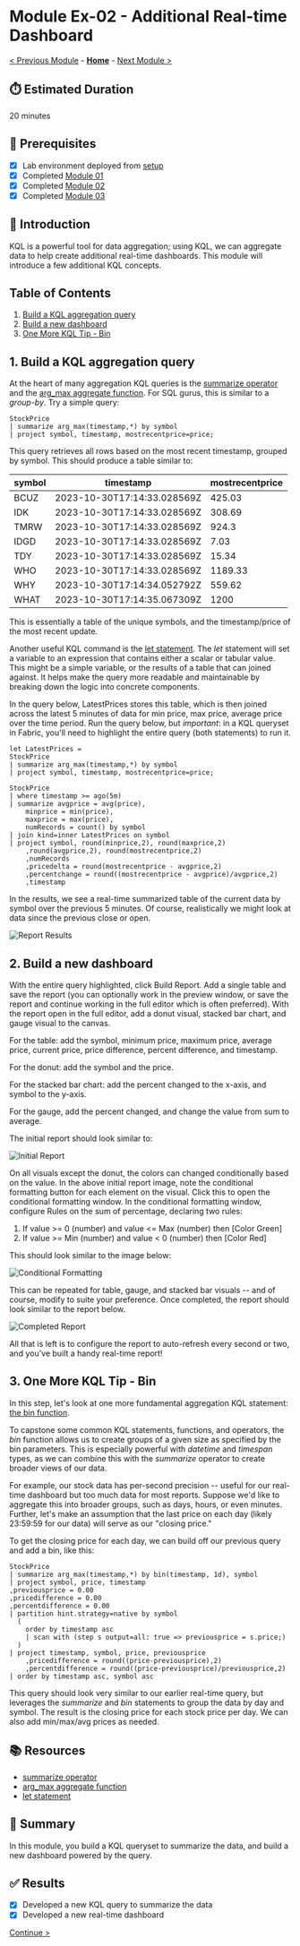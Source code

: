 # Module Ex-02 - Additional Real-time Dashboard

[< Previous Module](../modules/moduleex01.md) - **[Home](../README.md)** - [Next Module >](./moduleex03.md)

## :stopwatch: Estimated Duration

20 minutes

## :thinking: Prerequisites

- [x] Lab environment deployed from [setup](../modules/module00.md)
- [x] Completed [Module 01](../modules/module01.md)
- [x] Completed [Module 02](../modules/module02.md)
- [x] Completed [Module 03](../modules/module03.md)

## :loudspeaker: Introduction

KQL is a powerful tool for data aggregation; using KQL, we can aggregate data to help create additional real-time dashboards. This module will introduce a few additional KQL concepts.

## Table of Contents

1. [Build a KQL aggregation query](#1-build-a-kql-aggregation-query)
2. [Build a new dashboard](#2-build-a-new-dashboard)
3. [One More KQL Tip - Bin](#3-one-more-kql-tip---bin)

## 1. Build a KQL aggregation query

At the heart of many aggregation KQL queries is the [summarize operator](https://learn.microsoft.com/en-us/azure/data-explorer/kusto/query/summarizeoperator) and the [arg_max aggregate function](https://learn.microsoft.com/en-us/azure/data-explorer/kusto/query/arg-max-aggfunction). For SQL gurus, this is similar to a *group-by*. Try a simple query:

```text
StockPrice
| summarize arg_max(timestamp,*) by symbol
| project symbol, timestamp, mostrecentprice=price;
```

This query retrieves all rows based on the most recent timestamp, grouped by symbol. This should produce a table similar to:

| symbol | timestamp | mostrecentprice |
| --- | --- | --- |
| BCUZ | 2023-10-30T17:14:33.028569Z | 425.03
| IDK |	2023-10-30T17:14:33.028569Z | 308.69
| TMRW | 2023-10-30T17:14:33.028569Z | 924.3
| IDGD | 2023-10-30T17:14:33.028569Z | 7.03
| TDY |	2023-10-30T17:14:33.028569Z | 15.34
| WHO |	2023-10-30T17:14:33.028569Z | 1189.33
| WHY |	2023-10-30T17:14:34.052792Z | 559.62
| WHAT | 2023-10-30T17:14:35.067309Z | 1200

This is essentially a table of the unique symbols, and the timestamp/price of the most recent update.

Another useful KQL command is the [let statement](https://learn.microsoft.com/en-us/azure/data-explorer/kusto/query/letstatement). The *let* statement will set a variable to an expression that contains either a scalar or tabular value. This might be a simple variable, or the results of a table that can joined against. It helps make the query more readable and maintainable by breaking down the logic into concrete components.

In the query below, LatestPrices stores this table, which is then joined across the latest 5 minutes of data for min price, max price, average price over the time period. Run the query below, but *important*: in a KQL queryset in Fabric, you'll need to highlight the entire query (both statements) to run it.

```text
let LatestPrices = 
StockPrice
| summarize arg_max(timestamp,*) by symbol
| project symbol, timestamp, mostrecentprice=price;

StockPrice
| where timestamp >= ago(5m)
| summarize avgprice = avg(price), 
    minprice = min(price), 
    maxprice = max(price),
    numRecords = count() by symbol
| join kind=inner LatestPrices on symbol
| project symbol, round(minprice,2), round(maxprice,2)
    ,round(avgprice,2), round(mostrecentprice,2)
    ,numRecords
    ,pricedelta = round(mostrecentprice - avgprice,2)
    ,percentchange = round((mostrecentprice - avgprice)/avgprice,2)
    ,timestamp
```

In the results, we see a real-time summarized table of the current data by symbol over the previous 5 minutes. Of course, realistically we might look at data since the previous close or open.

![Report Results](../images/moduleex/moduleex02/reportresults.png)

## 2. Build a new dashboard

With the entire query highlighted, click Build Report. Add a single table and save the report (you can optionally work in the preview window, or save the report and continue working in the full editor which is often preferred). With the report open in the full editor, add a donut visual, stacked bar chart, and gauge visual to the canvas. 

For the table: add the symbol, minimum price, maximum price, average price, current price, price difference, percent difference, and timestamp.

For the donut: add the symbol and the price.

For the stacked bar chart: add the percent changed to the x-axis, and symbol to the y-axis. 

For the gauge, add the percent changed, and change the value from sum to average. 

The initial report should look similar to:

![Initial Report](../images/moduleex/moduleex02/initialreport.png)

On all visuals except the donut, the colors can changed conditionally based on the value. In the above initial report image, note the conditional formatting button for each element on the visual. Click this to open the conditional formatting window. In the conditional formatting window, configure Rules on the sum of percentage, declaring two rules:

1. If value >= 0 (number) and value <= Max (number) then [Color Green]
2. If value >= Min (number) and value < 0 (number) then [Color Red]

This should look similar to the image below:

![Conditional Formatting](../images/moduleex/moduleex02/conditionalformatting.png)

This can be repeated for table, gauge, and stacked bar visuals -- and of course, modify to suite your preference. Once completed, the report should look similar to the report below.

![Completed Report](../images/moduleex/moduleex02/completedreport.png)

All that is left is to configure the report to auto-refresh every second or two, and you've built a handy real-time report!

## 3. One More KQL Tip - Bin

In this step, let's look at one more fundamental aggregation KQL statement: [the bin function](https://learn.microsoft.com/en-us/azure/data-explorer/kusto/query/binfunction).

To capstone some common KQL statements, functions, and operators, the *bin* function allows us to create groups of a given size as specified by the bin parameters. This is especially powerful with *datetime* and *timespan* types, as we can combine this with the *summarize* operator to create broader views of our data. 

For example, our stock data has per-second precision -- useful for our real-time dashboard but too much data for most reports. Suppose we'd like to aggregate this into broader groups, such as days, hours, or even minutes. Further, let's make an assumption that the last price on each day (likely 23:59:59 for our data) will serve as our "closing price." 

To get the closing price for each day, we can build off our previous query and add a bin, like this:

```text
StockPrice
| summarize arg_max(timestamp,*) by bin(timestamp, 1d), symbol
| project symbol, price, timestamp
,previousprice = 0.00
,pricedifference = 0.00
,percentdifference = 0.00
| partition hint.strategy=native by symbol
  (
    order by timestamp asc 
    | scan with (step s output=all: true => previousprice = s.price;)
  )
| project timestamp, symbol, price, previousprice
    ,pricedifference = round((price-previousprice),2)
    ,percentdifference = round((price-previousprice)/previousprice,2)
| order by timestamp asc, symbol asc
```

This query should look very similar to our earlier real-time query, but leverages the *summarize* and *bin* statements to group the data by day and symbol. The result is the closing price for each stock price per day. We can also add min/max/avg prices as needed.

## :books: Resources

* [summarize operator](https://learn.microsoft.com/en-us/azure/data-explorer/kusto/query/summarizeoperator)
* [arg_max aggregate function](https://learn.microsoft.com/en-us/azure/data-explorer/kusto/query/arg-max-aggfunction)
* [let statement](https://learn.microsoft.com/en-us/azure/data-explorer/kusto/query/letstatement)

## :tada: Summary

In this module, you build a KQL queryset to summarize the data, and build a new dashboard powered by the query. 

## :white_check_mark: Results

- [x] Developed a new KQL query to summarize the data
- [x] Developed a new real-time dashboard

[Continue >](./moduleex03.md)